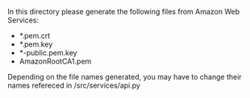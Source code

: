 In this directory please generate the following files from Amazon Web Services:
- *.pem.crt
- *.pem.key
- *-public.pem.key
- AmazonRootCA1.pem

Depending on the file names generated, you may have to change their names refereced in /src/services/api.py
